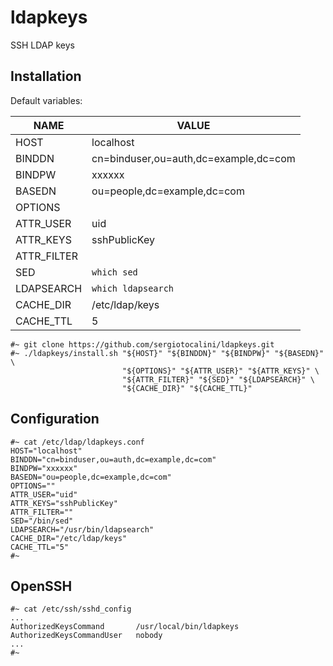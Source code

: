 # ldapkeys
SSH LDAP keys

Installation
------------
Default variables:

NAME|VALUE
----|-----
HOST|localhost
BINDDN|cn=binduser,ou=auth,dc=example,dc=com
BINDPW|xxxxxx
BASEDN|ou=people,dc=example,dc=com
OPTIONS|
ATTR_USER|uid
ATTR_KEYS|sshPublicKey
ATTR_FILTER|
SED|`which sed`
LDAPSEARCH|`which ldapsearch`
CACHE_DIR|/etc/ldap/keys
CACHE_TTL|5


```
#~ git clone https://github.com/sergiotocalini/ldapkeys.git
#~ ./ldapkeys/install.sh "${HOST}" "${BINDDN}" "${BINDPW}" "${BASEDN}" \
                         "${OPTIONS}" "${ATTR_USER}" "${ATTR_KEYS}" \
                         "${ATTR_FILTER}" "${SED}" "${LDAPSEARCH}" \
                         "${CACHE_DIR}" "${CACHE_TTL}" 
```

Configuration
-------------
```
#~ cat /etc/ldap/ldapkeys.conf
HOST="localhost"
BINDDN="cn=binduser,ou=auth,dc=example,dc=com"
BINDPW="xxxxxx"
BASEDN="ou=people,dc=example,dc=com"
OPTIONS=""
ATTR_USER="uid"
ATTR_KEYS="sshPublicKey"
ATTR_FILTER=""
SED="/bin/sed"
LDAPSEARCH="/usr/bin/ldapsearch"
CACHE_DIR="/etc/ldap/keys"
CACHE_TTL="5"
#~
```

OpenSSH
-------

```
#~ cat /etc/ssh/sshd_config
...
AuthorizedKeysCommand       /usr/local/bin/ldapkeys
AuthorizedKeysCommandUser   nobody
...
#~
```
